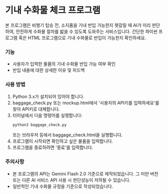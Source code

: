 # 기내 수화물 체크 프로그램
본 프로그램은 비행기 탑승 전, 소지품을 기내 반입 가능한지 헷갈릴 때 AI가 미리 판단하여, 안전하게 수화물 절차를 밟을 수 있도록 도와주는 서비스입니다.
간단한 파이썬 프로그램 혹은 HTML 프로그램으로 기내 수화물로 반입이 가능한지 확인하세요.

### 기능
- 사용자가 입력한 물품의 기내 수화물 반입 가능 여부 확인
- 반입 내용에 대한 상세한 이유 및 피드백

### 사용 방법
1. Python 3.x가 설치되어 있어야 합니다.
2. baggage_check.py 또는 mockup.html에서 '사용자의 API키를 입력하세요'를 찾아 API키로 대체합니다.
3. 터미널에서 다음 명령어를 실행합니다:
   ```bash
   python3 baggage_check.py
   ```
   또는 브라우저 등에서 baggage_check.html을 실행합니다.
4. 프로그램이 시작되면 확인하고 싶은 물품을 입력합니다.
5. 프로그램을 종료하려면 '종료'를 입력합니다.

### 주의사항
- 본 프로그램의 API는 Gemini Flash 2.0 기준으로 제작되었습니다. 그 미만 버전 또는 다른 AI 서비스 API 사용 시 판단성능이 저하될 수 있습니다.
- 일반적인 기내 수화물 규정을 기준으로 작성되었습니다.
